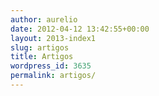 ```yaml
---
author: aurelio
date: 2012-04-12 13:42:55+00:00
layout: 2013-index1
slug: artigos
title: Artigos
wordpress_id: 3635
permalink: artigos/
---
```

